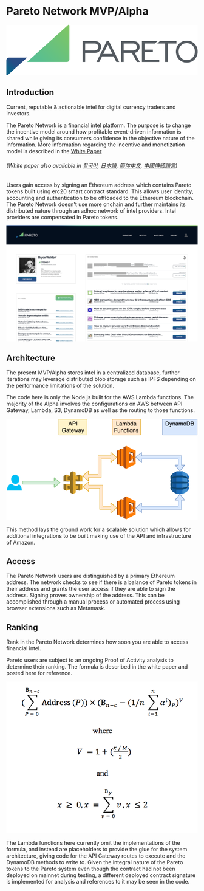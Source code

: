 # Pareto Network MVP/Alpha

<p align="center">
  <img src="Pareto-Logo.png" />
</p>

## Introduction

Current, reputable & actionable intel for digital currency traders and investors. 

The Pareto Network is a financial intel platform. The purpose is to change the incentive model around how profitable event-driven information is shared while giving its consumers confidence in the objective nature of the information. More information regarding the incentive and monetization model is described in the [White Paper](https://pareto.network/download/Pareto-Technical-White-Paper.pdf "Pareto Network White Paper") 
###### (White paper also available in [한국어](https://pareto.network/download/Pareto-Technical-White-Paper-kor.pdf "Pareto Network 한국어"), [日本語](https://pareto.network/download/Pareto-Technical-White-Paper-jpn.pdf "Pareto Network 日本語"), [简体中文](https://pareto.network/download/Pareto-Technical-White-Paper-zho-CN.pdf "Pareto Network 简体中文"), [中國傳統語言](https://pareto.network/download/Pareto-Technical-White-Paper-zho-TW.pdf "Pareto Network 中國傳統語言"))

Users gain access by signing an Ethereum address which contains Pareto tokens built using erc20 smart contract standard. This allows user identity, accounting and authentication to be offloaded to the Ethereum blockchain. The Pareto Network doesn't use more onchain and further maintains its distributed nature through an adhoc network of intel providers. Intel providers are compensated in Pareto tokens.

<p align="center">
  <img src="Pareto-GUI-Dashboard.png" />
</p>

## Architecture

The present MVP/Alpha stores intel in a centralized database, further iterations may leverage distributed blob storage such as IPFS depending on the performance limitations of the solution.

The code here is only the Node.js built for the AWS Lambda functions. The majority of the Alpha involves the configurations on AWS between API Gateway, Lambda, S3, DynamoDB as well as the routing to those functions.

<p align="center">
  <img src="Pareto-Diagram.png" />
</p>

This method lays the ground work for a scalable solution which allows for additional integrations to be built making use of the API and infrastructure of Amazon.


## Access

The Pareto Network users are distinguished by a primary Ethereum address. The network checks to see if there is a balance of Pareto tokens in their address and grants the user access if they are able to sign the address. Signing proves ownership of the address. This can be accomplished through a manual process or automated process using browser extensions such as Metamask.

## Ranking

Rank in the Pareto Network determines how soon you are able to access financial intel.

Pareto users are subject to an ongoing Proof of Activity analysis to determine their ranking. The formula is described in the white paper and posted here for reference.

<p align="center">
  <img src="Pareto-Ranking-Formula.png" />
</p>

The Lambda functions here currently omit the implementations of the formula, and instead are placeholders to provide the glue for the system architecture, giving code for the API Gateway routes to execute and the DynamoDB methods to write to. Given the integral nature of the Pareto tokens to the Pareto system even though the contract had not been deployed on mainnet during testing, a different deployed contract signature is implemented for analysis and references to it may be seen in the code.
